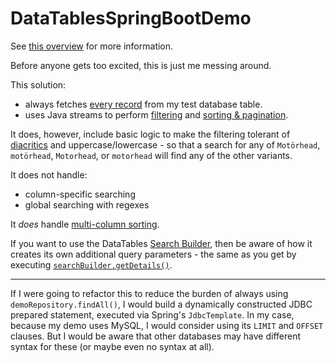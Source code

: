 # DataTablesSpringBootDemo

See [this overview](https://northcoder.com/post/spring-boot-demo-for-datatables-ser/) for more information.

Before anyone gets too excited, this is just me messing around. 

This solution:

 - always fetches [every record](https://github.com/northcoder-repo/DataTablesSpringBootDemo/blob/03cb2cfaa4549e949b1bf2ffccdc9cac12c6f354/src/main/java/com/northcoder/demo/services/EmployeeService.java#LL34C30-L34C55) from my test database table.
 - uses Java streams to perform [filtering](https://github.com/northcoder-repo/DataTablesSpringBootDemo/blob/03cb2cfaa4549e949b1bf2ffccdc9cac12c6f354/src/main/java/com/northcoder/demo/services/EmployeeService.java#L37) and [sorting & pagination](https://github.com/northcoder-repo/DataTablesSpringBootDemo/blob/03cb2cfaa4549e949b1bf2ffccdc9cac12c6f354/src/main/java/com/northcoder/demo/services/EmployeeService.java#L42).

It does, however, include basic logic to make the filtering tolerant of [diacritics](https://github.com/northcoder-repo/DataTablesSpringBootDemo/blob/03cb2cfaa4549e949b1bf2ffccdc9cac12c6f354/src/main/java/com/northcoder/demo/services/EmployeeService.java#L107) and uppercase/lowercase - so that a search for any of `Motörhead`, `motörhead`, `Motorhead`, or `motorhead` will find any of the other variants.

It does not handle:
 - column-specific searching
 - global searching with regexes

It _does_ handle [multi-column sorting](https://github.com/northcoder-repo/DataTablesSpringBootDemo/blob/03cb2cfaa4549e949b1bf2ffccdc9cac12c6f354/src/main/java/com/northcoder/demo/services/EmployeeService.java#L53).

If you want to use the DataTables [Search Builder](https://datatables.net/extensions/searchbuilder/), then be aware of how it creates its own additional query parameters - the same as you get by executing [`searchBuilder.getDetails()`](https://datatables.net/reference/api/searchBuilder.getDetails()).

---

If I were going to refactor this to reduce the burden of always using `demoRepository.findAll()`, I would build a dynamically constructed JDBC prepared statement, executed via Spring's `JdbcTemplate`. In my case, because my demo uses MySQL, I would consider using its `LIMIT` and `OFFSET` clauses. But I would be aware that other databases may have different syntax for these (or maybe even no syntax at all).
